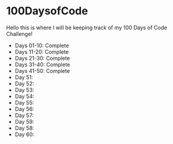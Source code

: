 # 100DaysofCode

Hello this is where I will be keeping track of my 100 Days of Code Challenge!

- Days 01-10: Complete
- Days 11-20: Complete
- Days 21-30: Complete
- Days 31-40: Complete
- Days 41-50: Complete
- Day 51:
- Day 52:
- Day 53:
- Day 54:
- Day 55:
- Day 56:
- Day 57:
- Day 59:
- Day 58:
- Day 60:
